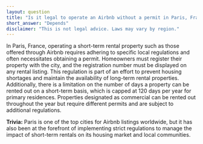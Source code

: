 ```yaml
---
layout: question
title: "Is it legal to operate an Airbnb without a permit in Paris, France?"
short_answer: "Depends"
disclaimer: "This is not legal advice. Laws may vary by region."
---
```


In Paris, France, operating a short-term rental property such as those offered through Airbnb requires adhering to specific local regulations and often necessitates obtaining a permit. Homeowners must register their property with the city, and the registration number must be displayed on any rental listing. This regulation is part of an effort to prevent housing shortages and maintain the availability of long-term rental properties. Additionally, there is a limitation on the number of days a property can be rented out on a short-term basis, which is capped at 120 days per year for primary residences. Properties designated as commercial can be rented out throughout the year but require different permits and are subject to additional regulations.

**Trivia:** Paris is one of the top cities for Airbnb listings worldwide, but it has also been at the forefront of implementing strict regulations to manage the impact of short-term rentals on its housing market and local communities.

